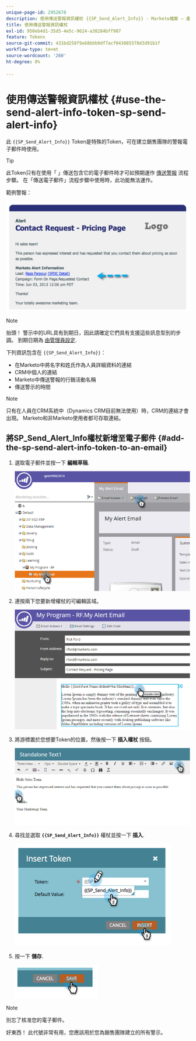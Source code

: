 ```yaml
---
unique-page-id: 2952678
description: 使用傳送警報資訊權杖 {{SP_Send_Alert_Info}} - Marketo檔案 — 產品檔案
title: 使用傳送警報資訊權杖
exl-id: 950eb4d1-35d5-4e5c-9624-a38284bff987
feature: Tokens
source-git-commit: 431bd258f9a68bbb9df7acf043085578d3d91b1f
workflow-type: tm+mt
source-wordcount: '260'
ht-degree: 0%

---
```


# 使用傳送警報資訊權杖 {#use-the-send-alert-info-token-sp-send-alert-info}

此 `{{SP_Send_Alert_Info}}` Token是特殊的Token，可在建立銷售團隊的警報電子郵件時使用。

>[!TIP]
>
>此Token只有在使用「 」傳送包含它的電子郵件時才可如預期運作 [傳送警報](/help/marketo/product-docs/core-marketo-concepts/smart-campaigns/flow-actions/send-alert.md) 流程步驟。 在「傳送電子郵件」流程步驟中使用時，此功能無法運作。

範例警報：

![](assets/image2014-9-25-15-3a17-3a58.png)

>[!NOTE]
>
>抬頭！ 警示中的URL具有到期日，因此請確定它們具有支援這些訊息型別的步調。 到期日期為 [由管理員設定](/help/marketo/product-docs/administration/settings/edit-link-expiration-in-reports-and-alerts.md).

下列資訊包含在 `{{SP_Send_Alert_Info}}`：

* 在Marketo中將名字和姓氏作為人員詳細資料的連結
* CRM中個人的連結
* Marketo中傳送警報的行銷活動名稱
* 傳送警示的時間

>[!NOTE]
>
>只有在人員在CRM系統中（Dynamics CRM目前無法使用）時，CRM的連結才會出現。 Marketo和非Marketo使用者都可存取連結。

## 將SP_Send_Alert_Info權杖新增至電子郵件 {#add-the-sp-send-alert-info-token-to-an-email}

1. 選取電子郵件並按一下 **編輯草稿**.

   ![](assets/one-3.png)

1. 連按兩下您要新增權杖的可編輯區域。

   ![](assets/two-3.png)

1. 將游標置於您想要Token的位置，然後按一下 **插入權杖** 按鈕。

   ![](assets/three-3.png)

1. 尋找並選取 **`{{SP_Send_Alert_Info}}`** 權杖並按一下 **插入**.

   ![](assets/image2014-9-25-15-3a19-3a11.png)

1. 按一下 **儲存**.

   ![](assets/image2014-9-25-15-3a19-3a24.png)

>[!NOTE]
>
>別忘了核准您的電子郵件。

好東西！ 此代號非常有用，您應該用於您為銷售團隊建立的所有警示。
